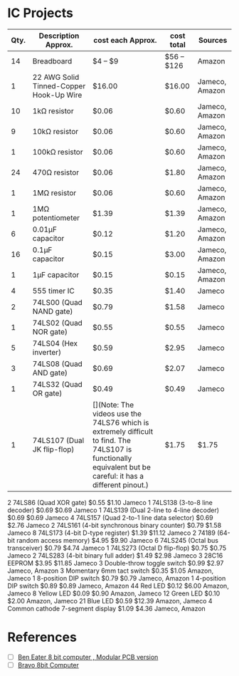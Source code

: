 # IC Projects


| Qty.	| Description	Approx. | cost each	Approx. | cost total	| Sources |
|-|-|-|-|-|
|14	|Breadboard |$4 – $9	| $56 – $126	| Amazon |
| 1	| 22 AWG Solid Tinned-Copper Hook-Up Wire |  $16.00	| $16.00	| Jameco, Amazon |
| 10	| 1kΩ resistor | $0.06	| $0.60	| Jameco, Amazon| 
| 9	| 10kΩ resistor | $0.06	| $0.60	| Jameco, Amazon | 
| 1	| 100kΩ resistor | $0.06	| $0.60	| Jameco, Amazon | 
| 24	| 470Ω resistor | $0.06	| $1.80	| Jameco, Amazon | 
| 1	| 1MΩ resistor | $0.06	| $0.60	| Jameco, Amazon | 
| 1	| 1MΩ potentiometer | $1.39	| $1.39	| Jameco, Amazon | 
| 6	| 0.01µF capacitor | $0.12	| $1.20	| Jameco, Amazon | 
| 16	| 0.1µF capacitor | $0.15	| $3.00	| Jameco, Amazon | 
| 1	| 1µF capacitor | $0.15	| $0.15	| Jameco, Amazon | 
| 4	| 555 timer IC | $0.35	| $1.40	| Jameco | 
| 2	| 74LS00 (Quad NAND gate) | $0.79	| $1.58	| Jameco | 
| 1	| 74LS02 (Quad NOR gate) | $0.55	| $0.55	| Jameco | 
| 5	| 74LS04 (Hex inverter) | $0.59	| $2.95	| Jameco | 
| 3	| 74LS08 (Quad AND gate) | $0.69	| $2.07	| Jameco | 
| 1	| 74LS32 (Quad OR gate) | $0.49	| $0.49	| Jameco | 
| 1	| 74LS107 (Dual JK flip-flop) | [](Note: The videos use the 74LS76 which is extremely difficult to find. The 74LS107 is functionally equivalent but be careful: it has a different pinout.) | $1.75	| $1.75	| Jameco | 
2	74LS86 (Quad XOR gate)
$0.55	$1.10	Jameco
1	74LS138 (3-to-8 line decoder)
$0.69	$0.69	Jameco
1	74LS139 (Dual 2-line to 4-line decoder)
$0.69	$0.69	Jameco
4	74LS157 (Quad 2-to-1 line data selector)
$0.69	$2.76	Jameco
2	74LS161 (4-bit synchronous binary counter)
$0.79	$1.58	Jameco
8	74LS173 (4-bit D-type register)
$1.39	$11.12	Jameco
2	74189 (64-bit random access memory)
$4.95	$9.90	Jameco
6	74LS245 (Octal bus transceiver)
$0.79	$4.74	Jameco
1	74LS273 (Octal D flip-flop)
$0.75	$0.75	Jameco
2	74LS283 (4-bit binary full adder)
$1.49	$2.98	Jameco
3	28C16 EEPROM
$3.95	$11.85	Jameco
3	Double-throw toggle switch
$0.99	$2.97	Jameco, Amazon
3	Momentary 6mm tact switch
$0.35	$1.05	Amazon, Jameco
1	8-position DIP switch
$0.79	$0.79	Jameco, Amazon
1	4-position DIP switch
$0.89	$0.89	Jameco, Amazon
44	Red LED
$0.12	$6.00	Amazon, Jameco
8	Yellow LED
$0.09	$0.90	Amazon, Jameco
12	Green LED
$0.10	$2.00	Amazon, Jameco
21	Blue LED
$0.59	$12.39	Amazon, Jameco
4	Common cathode 7-segment display
$1.09	$4.36	Jameco, Amazon


# References

- [ ] [Ben Eater 8 bit computer , Modular PCB version](https://www.youtube.com/watch?v=wOXxTTTeM90&t=3s)
- [ ] [Bravo 8bit Computer](https://www.youtube.com/playlist?list=PLGAKSr7ldWJGOftDSv8rVRprKX-267lCA)
